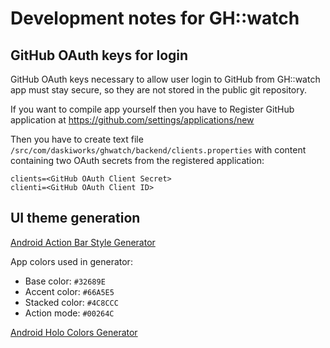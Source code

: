 Development notes for GH::watch
===============================

GitHub OAuth keys for login
---------------------------
GitHub OAuth keys necessary to allow user login to GitHub from GH::watch app must stay secure, 
so they are not stored in the public git repository.

If you want to compile app yourself then you have to Register GitHub application at https://github.com/settings/applications/new

Then you have to create text file `/src/com/daskiworks/ghwatch/backend/clients.properties` with content containing two OAuth 
secrets from the registered application:

````
clients=<GitHub OAuth Client Secret>
clienti=<GitHub OAuth Client ID>
````


UI theme generation
-------------------
[Android Action Bar Style Generator](http://jgilfelt.github.io/android-actionbarstylegenerator)

App colors used in generator:

* Base color: `#32689E`
* Accent color: `#66A5E5`
* Stacked color: `#4C8CCC`
* Action mode: `#00264C`

[Android Holo Colors Generator](http://android-holo-colors.com/)